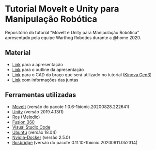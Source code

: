 # Tutorial MoveIt e Unity para Manipulação Robótica​

Repositório do tutorial "MoveIt e Unity para Manipulação Robótica" apresentado pela equipe Warthog Robotics durante a @home 2020. 

## Material

- [Link](apresentacao.pdf) para a apresentação
- [Link](outline.pdf) para o outline da apresentação
- [Link](https://www.kinovarobotics.com/sites/default/files/GEN3_7DOF_SPHERICAL_ARM_V11.zip) para o CAD do braço que será utilizado no tutorial ([Kinova Gen3](https://www.kinovarobotics.com/en/products/gen3-robot))
- [Link](KinovaGen3Joints.pdf) com informações das juntas

## Ferramentas utilizadas

- [MoveIt](https://moveit.ros.org/) (versão do pacote 1.0.6-1bionic.20200828.222641)
- [Unity](https://unity.com/) (versão 2019.4.13f1)
- [Ros](https://www.ros.org/) (Melodic)
- [Fusion 360](https://www.autodesk.com/products/fusion-360/overview)
- [Visual Studio Code](https://code.visualstudio.com/) 
- [Ubuntu](https://releases.ubuntu.com/18.04/) (versão 18.04)
- [Nvidia-Docker](https://github.com/NVIDIA/nvidia-docker) (versão 2.5.0)
- [Rosbridge](http://wiki.ros.org/rosbridge_suite) (versão do pacote 0.11.10-1bionic.20200911.052314)